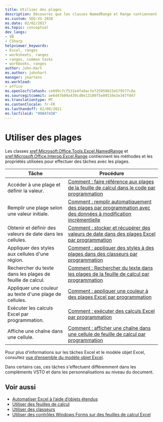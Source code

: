 ```yaml
---
title: Utiliser des plages
description: Découvrez que les classes NamedRange et Range contiennent les méthodes et les propriétés que vous utilisez pour effectuer des tâches avec des plages.
ms.custom: SEO-VS-2020
ms.date: 02/02/2017
ms.topic: conceptual
dev_langs:
- VB
- CSharp
helpviewer_keywords:
- Excel, ranges
- worksheets, ranges
- ranges, common tasks
- workbooks, ranges
author: John-Hart
ms.author: johnhart
manager: jmartens
ms.workload:
- office
ms.openlocfilehash: ce099c7cf531e4fa9acfe725959023e579577c8a
ms.sourcegitcommit: ae6d47b09a439cd0e13180f5e89510e3e347fd47
ms.translationtype: MT
ms.contentlocale: fr-FR
ms.lasthandoff: 02/08/2021
ms.locfileid: "99847438"
---
```

# <a name="work-with-ranges"></a>Utiliser des plages
  Les classes <xref:Microsoft.Office.Tools.Excel.NamedRange> et <xref:Microsoft.Office.Interop.Excel.Range> contiennent les méthodes et les propriétés utilisées pour effectuer des tâches avec les plages.

|Tâche|Procédure|
|----------|---------------|
|Accéder à une plage et définir la valeur.|[Comment : faire référence aux plages de la feuille de calcul dans le code par programmation](../vsto/how-to-programmatically-refer-to-worksheet-ranges-in-code.md)|
|Remplir une plage selon une valeur initiale.|[Comment : remplir automatiquement des plages par programmation avec des données à modification incrémentielle](../vsto/how-to-programmatically-automatically-fill-ranges-with-incrementally-changing-data.md)|
|Obtenir et définir des valeurs de date dans les cellules.|[Comment : stocker et récupérer des valeurs de date dans des plages Excel par programmation](../vsto/how-to-programmatically-store-and-retrieve-date-values-in-excel-ranges.md)|
|Appliquer des styles aux cellules d'une région.|[Comment : appliquer des styles à des plages dans des classeurs par programmation](../vsto/how-to-programmatically-apply-styles-to-ranges-in-workbooks.md)|
|Rechercher du texte dans les plages de feuille de calcul.|[Comment : Rechercher du texte dans les plages de la feuille de calcul par programmation](../vsto/how-to-programmatically-search-for-text-in-worksheet-ranges.md)|
|Appliquer une couleur au texte d'une plage de cellules.|[Comment : appliquer une couleur à des plages Excel par programmation](../vsto/how-to-programmatically-apply-color-to-excel-ranges.md)|
|Exécuter les calculs Excel par programmation.|[Comment : exécuter des calculs Excel par programmation](../vsto/how-to-programmatically-run-excel-calculations-programmatically.md)|
|Affiche une chaîne dans une cellule.|[Comment : afficher une chaîne dans une cellule de feuille de calcul par programmation](../vsto/how-to-programmatically-display-a-string-in-a-worksheet-cell.md)|

 Pour plus d’informations sur les tâches Excel et le modèle objet Excel, consultez [vue d’ensemble du modèle objet Excel](../vsto/excel-object-model-overview.md).

 Dans certains cas, ces tâches s'effectuent différemment dans les compléments VSTO et dans les personnalisations au niveau du document.

## <a name="see-also"></a>Voir aussi
- [Automatiser Excel à l’aide d’objets étendus](../vsto/automating-excel-by-using-extended-objects.md)
- [Utiliser des feuilles de calcul](../vsto/working-with-worksheets.md)
- [Utiliser des classeurs](../vsto/working-with-workbooks.md)
- [Utiliser des contrôles Windows Forms sur des feuilles de calcul Excel](../vsto/using-windows-forms-controls-on-excel-worksheets.md)
